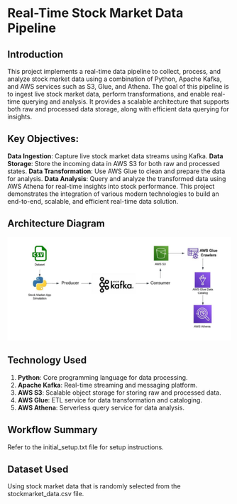 # Real-Time Stock Market Data Pipeline

## Introduction
This project implements a real-time data pipeline to collect, process, and analyze stock market data using a combination of Python, Apache Kafka, and AWS services such as S3, Glue, and Athena. The goal of this pipeline is to ingest live stock market data, perform transformations, and enable real-time querying and analysis. It provides a scalable architecture that supports both raw and processed data storage, along with efficient data querying for insights.

## Key Objectives:
**Data Ingestion**: Capture live stock market data streams using Kafka.
**Data Storage**: Store the incoming data in AWS S3 for both raw and processed states.
**Data Transformation**: Use AWS Glue to clean and prepare the data for analysis.
**Data Analysis**: Query and analyze the transformed data using AWS Athena for real-time insights into stock performance.
This project demonstrates the integration of various modern technologies to build an end-to-end, scalable, and efficient real-time data solution.

## Architecture Diagram
![stock_market_architecture.jpeg](stock_market_architecture.jpeg)

## Technology Used
1. **Python**: Core programming language for data processing.
2. **Apache Kafka**: Real-time streaming and messaging platform.
3. **AWS S3**: Scalable object storage for storing raw and processed data.
4. **AWS Glue**: ETL service for data transformation and cataloging.
5. **AWS Athena**: Serverless query service for data analysis.

## Workflow Summary
Refer to the initial_setup.txt file for setup instructions.

## Dataset Used
Using stock market data that is randomly selected from the stockmarket_data.csv file.
